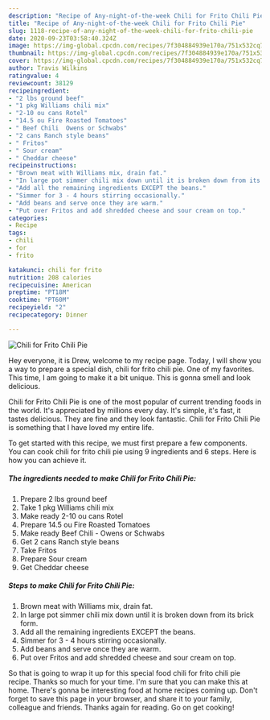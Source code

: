 ```yaml
---
description: "Recipe of Any-night-of-the-week Chili for Frito Chili Pie"
title: "Recipe of Any-night-of-the-week Chili for Frito Chili Pie"
slug: 1118-recipe-of-any-night-of-the-week-chili-for-frito-chili-pie
date: 2020-09-23T03:58:40.324Z
image: https://img-global.cpcdn.com/recipes/7f304884939e170a/751x532cq70/chili-for-frito-chili-pie-recipe-main-photo.jpg
thumbnail: https://img-global.cpcdn.com/recipes/7f304884939e170a/751x532cq70/chili-for-frito-chili-pie-recipe-main-photo.jpg
cover: https://img-global.cpcdn.com/recipes/7f304884939e170a/751x532cq70/chili-for-frito-chili-pie-recipe-main-photo.jpg
author: Travis Wilkins
ratingvalue: 4
reviewcount: 38129
recipeingredient:
- "2 lbs ground beef"
- "1 pkg Williams chili mix"
- "2-10 ou cans Rotel"
- "14.5 ou Fire Roasted Tomatoes"
- " Beef Chili  Owens or Schwabs"
- "2 cans Ranch style beans"
- " Fritos"
- " Sour cream"
- " Cheddar cheese"
recipeinstructions:
- "Brown meat with Williams mix, drain fat."
- "In large pot simmer chili mix down until it is broken down from its brick form."
- "Add all the remaining ingredients EXCEPT the beans."
- "Simmer for 3 - 4 hours stirring occasionally."
- "Add beans and serve once they are warm."
- "Put over Fritos and add shredded cheese and sour cream on top."
categories:
- Recipe
tags:
- chili
- for
- frito

katakunci: chili for frito 
nutrition: 208 calories
recipecuisine: American
preptime: "PT18M"
cooktime: "PT60M"
recipeyield: "2"
recipecategory: Dinner

---
```



![Chili for Frito Chili Pie](https://img-global.cpcdn.com/recipes/7f304884939e170a/751x532cq70/chili-for-frito-chili-pie-recipe-main-photo.jpg)

Hey everyone, it is Drew, welcome to my recipe page. Today, I will show you a way to prepare a special dish, chili for frito chili pie. One of my favorites. This time, I am going to make it a bit unique. This is gonna smell and look delicious.



Chili for Frito Chili Pie is one of the most popular of current trending foods in the world. It's appreciated by millions every day. It's simple, it's fast, it tastes delicious. They are fine and they look fantastic. Chili for Frito Chili Pie is something that I have loved my entire life.


To get started with this recipe, we must first prepare a few components. You can cook chili for frito chili pie using 9 ingredients and 6 steps. Here is how you can achieve it.

<!--inarticleads1-->

##### The ingredients needed to make Chili for Frito Chili Pie:

1. Prepare 2 lbs ground beef
1. Take 1 pkg Williams chili mix
1. Make ready 2-10 ou cans Rotel
1. Prepare 14.5 ou Fire Roasted Tomatoes
1. Make ready  Beef Chili - Owens or Schwabs
1. Get 2 cans Ranch style beans
1. Take  Fritos
1. Prepare  Sour cream
1. Get  Cheddar cheese




<!--inarticleads2-->

##### Steps to make Chili for Frito Chili Pie:

1. Brown meat with Williams mix, drain fat.
1. In large pot simmer chili mix down until it is broken down from its brick form.
1. Add all the remaining ingredients EXCEPT the beans.
1. Simmer for 3 - 4 hours stirring occasionally.
1. Add beans and serve once they are warm.
1. Put over Fritos and add shredded cheese and sour cream on top.




So that is going to wrap it up for this special food chili for frito chili pie recipe. Thanks so much for your time. I'm sure that you can make this at home. There's gonna be interesting food at home recipes coming up. Don't forget to save this page in your browser, and share it to your family, colleague and friends. Thanks again for reading. Go on get cooking!

